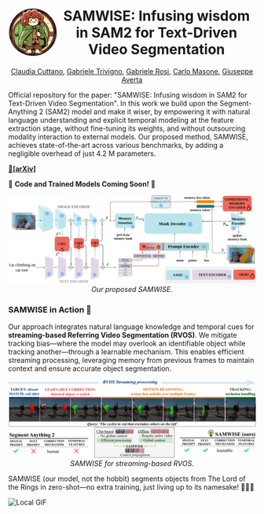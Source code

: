 <div align="center">
<img align="left" width="100" height="100" src="assets/logo.png" alt="">



# SAMWISE: Infusing wisdom in SAM2 for Text-Driven Video Segmentation

[Claudia Cuttano](), [Gabriele Trivigno](), [Gabriele Rosi](), [Carlo Masone](), [Giuseppe Averta]()

</div>
Official repository for the paper: "SAMWISE: Infusing wisdom in SAM2 for Text-Driven Video Segmentation". In this work we build upon the Segment-Anything 2 (SAM2) model and make it wiser, by empowering it with natural language understanding and explicit temporal modeling  at the feature extraction stage, without fine-tuning its weights, and without outsourcing modality interaction to external models. Our proposed method, SAMWISE, achieves state-of-the-art across various benchmarks, by adding a negligible overhead of just 4.2 M parameters.


**[📄[arXiv]](https://arxiv.org/abs/2411.17646)**


🚀 **Code and Trained Models Coming Soon!** 🚀

<p align="center">
  <img src="./assets/method.png">
    <br/><em>Our proposed SAMWISE.</em>
</p>

### SAMWISE in Action 👀
Our approach integrates natural language knowledge and temporal cues for <b>streaming-based Referring Video Segmentation (RVOS)</b>. We mitigate tracking bias—where the model may overlook an identifiable object while tracking another—through a learnable mechanism. This enables efficient streaming processing, leveraging memory from previous frames to maintain context and ensure accurate object segmentation.

<p align="center">
  <img src="./assets/teaser.png">
    <br/><em> SAMWISE for streaming-based RVOS.</em>
</p>


SAMWISE (our model, not the hobbit) segments objects from The Lord of the Rings in zero-shot—no extra training, just living up to its namesake! 🧙‍♂️✨

![Local GIF](./assets/video_four.gif)

